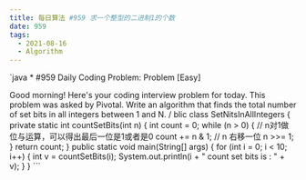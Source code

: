 ```yaml
---
title: 每日算法 #959 求一个整型的二进制1的个数
date: 959
tags:
  - 2021-08-16
  - Algorithm
---
```


`java
*
 #959 Daily Coding Problem: Problem [Easy]
 <p>
 Good morning! Here's your coding interview problem for today.
 This problem was asked by Pivotal.
 Write an algorithm that finds the total number of set bits in all integers between 1 and N.
/
blic class SetNitsInAllIntegers {
  private static int countSetBits(int n) {
      int count = 0;
      while (n > 0) {
          // n对1做位与运算，可以得出最后一位是1或者是0
          count += n & 1;
          // n 右移一位
          n >>= 1;
      }
      return count;
  }
  public static void main(String[] args) {
      for (int i = 0; i < 10; i++) {
          int v = countSetBits(i);
          System.out.println(i + " count set bits is : " + v);
      }
  }
```


